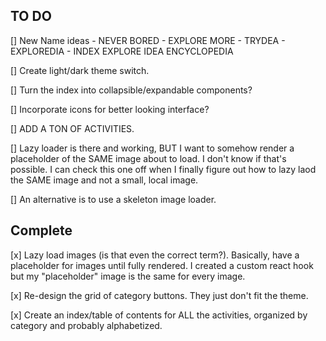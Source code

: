 ## TO DO

[] New Name ideas
    - NEVER BORED
    - EXPLORE MORE
    - TRYDEA
    - EXPLOREDIA
    - INDEX EXPLORE IDEA ENCYCLOPEDIA

[] Create light/dark theme switch.

[] Turn the index into collapsible/expandable components?

[] Incorporate icons for better looking interface?

[] ADD A TON OF ACTIVITIES.

[] Lazy loader is there and working, BUT I want to somehow render a placeholder of the SAME image about to load. I don't know if that's possible. I can check this one off when I finally figure out how to lazy laod the SAME image and not a small, local image.

[] An alternative is to use a skeleton image loader. 

## Complete

[x] Lazy load images (is that even the correct term?). Basically, have a placeholder for images until fully rendered. I created a custom react hook but my "placeholder" image is the same for every image.

[x] Re-design the grid of category buttons. They just don't fit the theme.

[x] Create an index/table of contents for ALL the activities, organized by category and probably alphabetized.